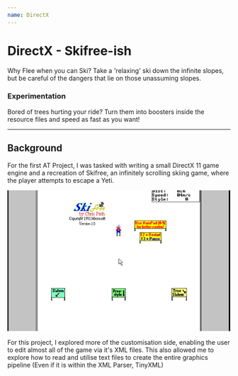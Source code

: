 ```yaml
---
name: DirectX
---
```


# DirectX - Skifree-ish

Why Flee when you can Ski?
Take a 'relaxing' ski down the infinite slopes, but be careful of the dangers that lie on those unassuming slopes.

### Experimentation
Bored of trees hurting your ride? Turn them into boosters inside the resource files and speed as fast as you want!

---
## Background

For the first AT Project, I was tasked with writing a small DirectX 11 game engine and a recreation of Skifree, an infinitely scrolling skiing game, where the player attempts to escape a Yeti.

![A Screenshot of the original Ski Free main menu](/projects/University/AT/Project1/skifree.png)

For this project, I explored more of the customisation side, enabling the user to edit almost all of the game via it's XML files. This also allowed me to explore how to read and utilise text files to create the entire graphics pipeline (Even if it is within the XML Parser, TinyXML)